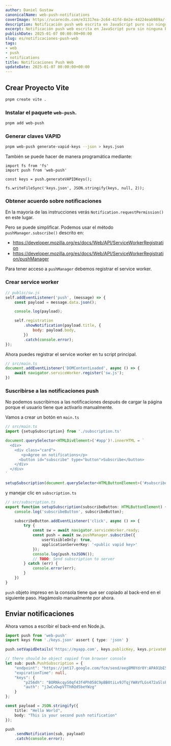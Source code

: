 ```yaml
---
author: Daniel Gustaw
canonicalName: web-push-notifications
coverImage: https://ucarecdn.com/e31317ea-2c64-41fd-8e2e-44224eab989a/-/preview/640x640/
description: Notificación push web escrita en JavaScript puro sin ninguna biblioteca.
excerpt: Notificación push web escrita en JavaScript puro sin ninguna biblioteca.
publishDate: 2025-01-07 00:00:00+00:00
slug: es/notificaciones-push-web
tags:
- web
- push
- notifications
title: Notificaciones Push Web
updateDate: 2025-01-07 00:00:00+00:00
---
```


## Crear Proyecto Vite

```bash
pnpm create vite .
```

### Instalar el paquete `web-push`.

```bash
pnpm add web-push
```

### Generar claves VAPID

```bash
pnpm web-push generate-vapid-keys --json > keys.json
```

También se puede hacer de manera programática mediante:

```
import fs from 'fs'
import push from 'web-push'

const keys = push.generateVAPIDKeys();

fs.writeFileSync('keys.json', JSON.stringify(keys, null, 2));
```

### Obtener acuerdo sobre notificaciones

En la mayoría de las instrucciones verás `Notification.requestPermission()` en este lugar.

Pero se puede simplificar. Podemos usar el método `pushManager.subscribe()` descrito en:

- https://developer.mozilla.org/es/docs/Web/API/ServiceWorkerRegistration
- https://developer.mozilla.org/es/docs/Web/API/ServiceWorkerRegistration/pushManager

Para tener acceso a `pushManager` debemos registrar el service worker.

### Crear service worker

```javascript
// public/sw.js
self.addEventListener('push', (message) => {
    const payload = message.data.json();

    console.log(payload);

    self.registration
        .showNotification(payload.title, {
            body: payload.body,
        })
        .catch(console.error);
});
```

Ahora puedes registrar el service worker en tu script principal.

```typescript
// src/main.ts
document.addEventListener('DOMContentLoaded', async () => {
    await navigator.serviceWorker.register('sw.js');
})
```

### Suscribirse a las notificaciones push

No podemos suscribirnos a las notificaciones después de cargar la página porque el usuario tiene que activarlo manualmente.

Vamos a crear un botón en `main.ts`

```typescript
// src/main.ts
import {setupSubscription} from './subscription.ts'

document.querySelector<HTMLDivElement>('#app')!.innerHTML = `
  <div>
    <div class="card">
       <p>Agree on notifications</p>
      <button id="subscribe" type="button">Subscribe</button>
    </div>
  </div>
`

setupSubscription(document.querySelector<HTMLButtonElement>('#subscribe')!)
```

y manejar clic en `subscription.ts`

```typescript
// src/subscription.ts
export function setupSubscription(subscribeButton: HTMLButtonElement) {
    console.log('subscribeButton', subscribeButton);

    subscribeButton.addEventListener('click', async () => {
        try {
            const sw = await navigator.serviceWorker.ready;
            const push = await sw.pushManager.subscribe({
                userVisibleOnly: true,
                applicationServerKey: '<public vapid key>'
            });
            console.log(push.toJSON());
            // TODO: Send subscription to server
        } catch (err) {
            console.error(err);
        }
    })
}
```

`push` objeto impreso en la consola tiene que ser copiado al back-end en el siguiente paso. Hagámoslo manualmente por ahora.

## Enviar notificaciones

Ahora vamos a escribir el back-end en Node.js.

```typescript
import push from 'web-push'
import keys from './keys.json' assert { type: 'json' }

push.setVapidDetails('https://myapp.com', keys.publicKey, keys.privateKey);

// there should be object copied from browser console
let sub: push.PushSubscription = {
    "endpoint": "https://jmt17.google.com/fcm/send/eeg8M0Ydr0Y:APA91bE5xr9wV2hLFyMuavOJFCQqqiTybLI30fWd8wOdAMvoITBfSgs-WW4LpUWw7kn7kTb39_ornJgNPb4gCcdh-AW9HEiY2qAP7eSiwpp0dmY__-ef4fcS3RUrAbLbI2hYgphaOjNz",
    "expirationTime": null,
    "keys": {
        "p256dh": "BORNkcqyS0qf43f4Ph058C9pBB0tiLv9JTqjYWAVfLGs472aSlsPt0lNRMdioUU3HOUg4f2lHnog34FNV0Fi_1k",
        "auth": "jJwCvDwpVTThRQd5beYWzg"
    }
};

const payload = JSON.stringify({
    title: "Hello World",
    body: "This is your second push notification"
});

push
    .sendNotification(sub, payload)
    .catch(console.error);
```



